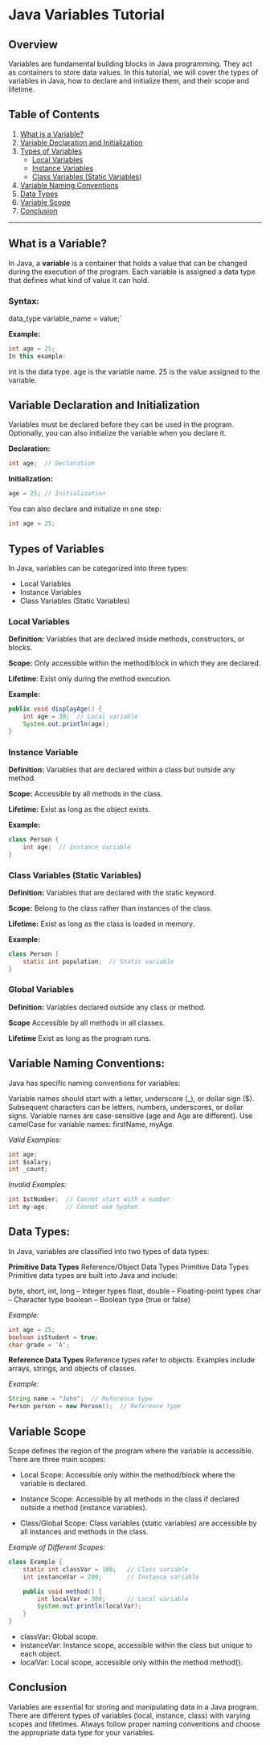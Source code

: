 # Java Variables Tutorial

## Overview
Variables are fundamental building blocks in Java programming. They act as containers to store data values. In this tutorial, we will cover the types of variables in Java, how to declare and initialize them, and their scope and lifetime.

## Table of Contents
1. [What is a Variable?](#what-is-a-variable)
2. [Variable Declaration and Initialization](#variable-declaration-and-initialization)
3. [Types of Variables](#types-of-variables)
   - [Local Variables](#local-variables)
   - [Instance Variables](#instance-variables)
   - [Class Variables (Static Variables)](#class-variables-static-variables)
4. [Variable Naming Conventions](#variable-naming-conventions)
5. [Data Types](#data-types)
6. [Variable Scope](#variable-scope)
7. [Conclusion](#conclusion)

---

## What is a Variable?

In Java, a **variable** is a container that holds a value that can be changed during the execution of the program. Each variable is assigned a data type that defines what kind of value it can hold.

### Syntax:

data_type variable_name = value;`


**Example:**

```java
int age = 25;
In this example:
```

int is the data type.
age is the variable name.
25 is the value assigned to the variable.

## Variable Declaration and Initialization
Variables must be declared before they can be used in the program. Optionally, you can also initialize the variable when you declare it.

**Declaration:**

```java
int age;  // Declaration
```

**Initialization:**

```java
age = 25; // Initialization
```

You can also declare and initialize in one step:


```java
int age = 25;
```

## Types of Variables
In Java, variables can be categorized into three types:

- Local Variables
- Instance Variables
- Class Variables (Static Variables)

### Local Variables
**Definition:** 
Variables that are declared inside methods, constructors, or blocks.

**Scope:** 
Only accessible within the method/block in which they are declared.

**Lifetime**: 
Exist only during the method execution.

**Example:**
```java
public void displayAge() {
    int age = 30;  // Local variable
    System.out.println(age);
}
```

### Instance Variable

**Definition:** 
Variables that are declared within a class but outside any method.

**Scope:** 
Accessible by all methods in the class.

**Lifetime:**
Exist as long as the object exists.

**Example:**

```java
class Person {
    int age;  // Instance variable
}
```

### Class Variables (Static Variables)
**Definition:** 
Variables that are declared with the static keyword.

**Scope:**
Belong to the class rather than instances of the class.

**Lifetime:**
Exist as long as the class is loaded in memory.

**Example:**

```java
class Person {
    static int population;  // Static variable
}
```

### Global Variables
**Definition:**
Variables declared outside any class or method.

**Scope**
Accessible by all methods in all classes.

**Lifetime**
Exist as long as the program runs.

## Variable Naming Conventions:
Java has specific naming conventions for variables:

Variable names should start with a letter, underscore (_), or dollar sign ($).
Subsequent characters can be letters, numbers, underscores, or dollar signs.
Variable names are case-sensitive (age and Age are different).
Use camelCase for variable names: firstName, myAge.

_Valid Examples:_

```java
int age;
int $salary;
int _count;
```

_Invalid Examples:_

```java
int 1stNumber;  // Cannot start with a number
int my-age;     // Cannot use hyphen
```


## Data Types:
In Java, variables are classified into two types of data types:

**Primitive Data Types**
Reference/Object Data Types
Primitive Data Types
Primitive data types are built into Java and include:

byte, short, int, long – Integer types
float, double – Floating-point types
char – Character type
boolean – Boolean type (true or false)

_Example:_

```java
int age = 25;
boolean isStudent = true;
char grade = 'A';
```

**Reference Data Types**
Reference types refer to objects. Examples include arrays, strings, and objects of classes.

_Example:_

```java
String name = "John";  // Reference type
Person person = new Person();  // Reference type
```

## Variable Scope
Scope defines the region of the program where the variable is accessible. There are three main scopes:

- Local Scope: Accessible only within the method/block where the variable is declared.

- Instance Scope: Accessible by all methods in the class if declared outside a method (instance variables).

- Class/Global Scope: Class variables (static variables) are accessible by all instances and methods in the class.

_Example of Different Scopes:_

```java
class Example {
    static int classVar = 100;   // Class variable
    int instanceVar = 200;       // Instance variable

    public void method() {
        int localVar = 300;      // Local variable
        System.out.println(localVar);
    }
}
```


- classVar: Global scope.
- instanceVar: Instance scope, accessible within the class but unique to each object.
- localVar: Local scope, accessible only within the method method().

## Conclusion
Variables are essential for storing and manipulating data in a Java program.
There are different types of variables (local, instance, class) with varying scopes and lifetimes.
Always follow proper naming conventions and choose the appropriate data type for your variables.
